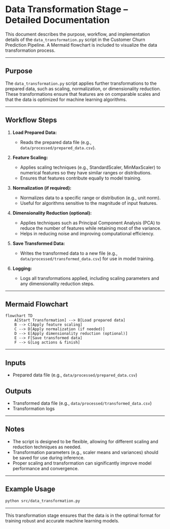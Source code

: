 # Data Transformation Stage – Detailed Documentation

This document describes the purpose, workflow, and implementation details of the `data_transformation.py` script in the Customer Churn Prediction Pipeline. A Mermaid flowchart is included to visualize the data transformation process.

---

## Purpose

The `data_transformation.py` script applies further transformations to the prepared data, such as scaling, normalization, or dimensionality reduction. These transformations ensure that features are on comparable scales and that the data is optimized for machine learning algorithms.

---

## Workflow Steps

1. **Load Prepared Data:**  
   - Reads the prepared data file (e.g., `data/processed/prepared_data.csv`).

2. **Feature Scaling:**  
   - Applies scaling techniques (e.g., StandardScaler, MinMaxScaler) to numerical features so they have similar ranges or distributions.
   - Ensures that features contribute equally to model training.

3. **Normalization (if required):**  
   - Normalizes data to a specific range or distribution (e.g., unit norm).
   - Useful for algorithms sensitive to the magnitude of input features.

4. **Dimensionality Reduction (optional):**  
   - Applies techniques such as Principal Component Analysis (PCA) to reduce the number of features while retaining most of the variance.
   - Helps in reducing noise and improving computational efficiency.

5. **Save Transformed Data:**  
   - Writes the transformed data to a new file (e.g., `data/processed/transformed_data.csv`) for use in model training.

6. **Logging:**  
   - Logs all transformations applied, including scaling parameters and any dimensionality reduction steps.

---

## Mermaid Flowchart

```mermaid
flowchart TD
    A[Start Transformation] --> B[Load prepared data]
    B --> C[Apply feature scaling]
    C --> D[Apply normalization (if needed)]
    D --> E[Apply dimensionality reduction (optional)]
    E --> F[Save transformed data]
    F --> G[Log actions & finish]
```

---

## Inputs

- Prepared data file (e.g., `data/processed/prepared_data.csv`)

## Outputs

- Transformed data file (e.g., `data/processed/transformed_data.csv`)
- Transformation logs

---

## Notes

- The script is designed to be flexible, allowing for different scaling and reduction techniques as needed.
- Transformation parameters (e.g., scaler means and variances) should be saved for use during inference.
- Proper scaling and transformation can significantly improve model performance and convergence.

---

## Example Usage

```bash
python src/data_transformation.py
```

---

This transformation stage ensures that the data is in the optimal format for training robust and accurate machine learning models.
